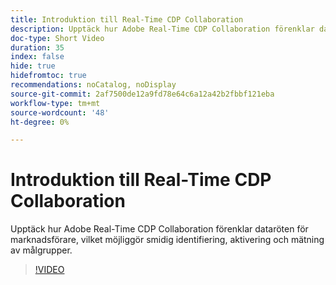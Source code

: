 ```yaml
---
title: Introduktion till Real-Time CDP Collaboration
description: Upptäck hur Adobe Real-Time CDP Collaboration förenklar dataröten för marknadsförare, vilket möjliggör smidig identifiering, aktivering och mätning av målgrupper.
doc-type: Short Video
duration: 35
index: false
hide: true
hidefromtoc: true
recommendations: noCatalog, noDisplay
source-git-commit: 2af7500de12a9fd78e64c6a12a42b2fbbf121eba
workflow-type: tm+mt
source-wordcount: '48'
ht-degree: 0%

---
```



# Introduktion till Real-Time CDP Collaboration

Upptäck hur Adobe Real-Time CDP Collaboration förenklar dataröten för marknadsförare, vilket möjliggör smidig identifiering, aktivering och mätning av målgrupper.

<!-- 65_OS511_3442426_34_introduction-to-realtime-cdp-collaboration -->
>[!VIDEO](https://video.tv.adobe.com/v/3458279/?learn=on&enablevpops=true)
